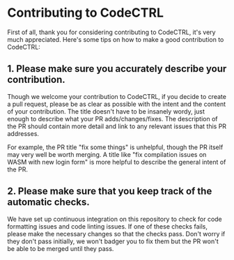 # Contributing to CodeCTRL

First of all, thank you for considering contributing to CodeCTRL, it's very
much appreciated. Here's some tips on how to make a good contribution to
CodeCTRL:

## 1. Please make sure you accurately describe your contribution.

Though we welcome your contribution to CodeCTRL, if you decide to create a pull
request, please be as clear as possible with the intent and the content of your
contribution. The title doesn't have to be insanely wordy, just enough to
describe what your PR adds/changes/fixes. The description of the PR should
contain more detail and link to any relevant issues that this PR addresses.

For example, the PR title "fix some things" is unhelpful, though the PR itself
may very well be worth merging. A title like "fix compilation issues on WASM
with new login form" is more helpful to describe the general intent of the PR.

## 2. Please make sure that you keep track of the automatic checks.

We have set up continuous integration on this repository to check for code
formatting issues and code linting issues. If one of these checks fails, please
make the necessary changes so that the checks pass. Don't worry if they don't
pass initially, we won't badger you to fix them but the PR won't be able to be
merged until they pass.
